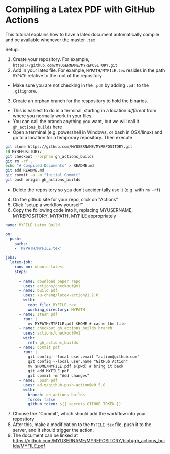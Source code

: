 # Compiling a Latex PDF with GitHub Actions
This tutorial explains how to have a latex document automatically compile and be available whenever the master `.tex` 

Setup:
1. Create your repository.  For example, `https://github.com/MYUSERNAME/MYREPOSITORY.git`
2. Add in your latex file.  For example, `MYPATH/MYFILE.tex` resides in the path `MYPATH` relative to the root of the repository
  - Make sure you are not checking in the `.pdf` by adding `.pdf` to the `.gitignore`.
3. Create an orphan branch for the respository to hold the binaries.
  - This is easiest to do in a terminal, starting in a location *different* from where you normally work in your files.
  - You can call the branch anything you want, but we will call it `gh_actions_builds` here
  - Open a terminal (e.g. powershell in Windows, or bash in OSX/linux) and go to a location for a temporary repository.  Then execute
  ```bash
  git clone https://github.com/MYUSERNAME/MYREPOSITORY.git
  cd MYREPOSITORY/
  git checkout --orphan gh_actions_builds
  git rm -rf . 
  echo "# Compiled Documents" > README.md
  git add README.md
  git commit -a -m "Initial Commit"
  git push origin gh_actions_builds 
  ```
  - Delete the repository so you don't accidentally use it (e.g. with `rm -rf`)
4. On the github site for your repo, click on "Actions"
5. Click "setup a workflow yourself"
6. Copy the following code into it, replacing MYUSERNAME, MYREPOSITORY, MYPATH, MYFILE appropriately
```yaml
name: MYFILE Latex Build

on: 
  push:
    paths:
    - 'MYPATH/MYFILE.tex'

jobs:
  latex-job:
    runs-on: ubuntu-latest
    steps:
      
      - name: download paper repo
        uses: actions/checkout@v1
      - name: build pdf 
        uses: xu-cheng/latex-action@1.2.0
        with:
          root_file: MYFILE.tex
          working_directory: MYPATH 
      - name: stash pdf
        run: |
          mv MYPATH/MYFILE.pdf $HOME # cache the file
      - name: checkout gh_actions_builds branch
        uses: actions/checkout@v1
        with:
          ref: gh_actions_builds
      - name: commit pdf
        run: |
          git config --local user.email "action@github.com"
          git config --local user.name "GitHub Action"
          mv $HOME/MYFILE.pdf $(pwd) # bring it back 
          git add MYFILE.pdf
          git commit -m "Add changes"
      - name:  push pdf
        uses: ad-m/github-push-action@v0.5.0
        with: 
          branch: gh_actions_builds 
          force: false
          github_token: ${{ secrets.GITHUB_TOKEN }}
```
 7. Choose the "Commit", which should add the workflow into your repository
 8. After this, make a modification to the `MYFILE.tex` file, push it to the server, and it should trigger the action.
 9. The document can be linked at https://github.com/MYUSERNAME/MYREPOSITORY/blob/gh_actions_builds/MYFILE.pdf
